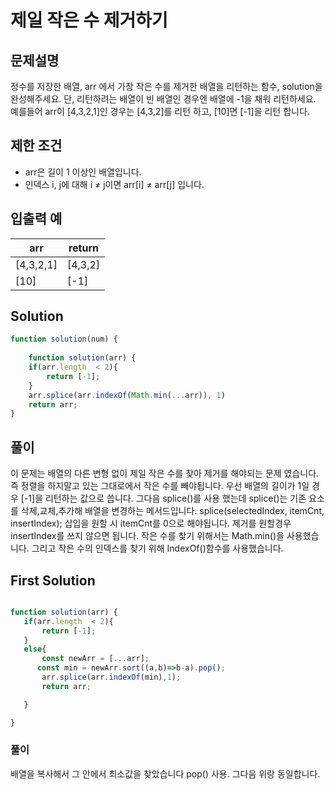 # 제일 작은 수 제거하기

## 문제설명

정수를 저장한 배열, arr 에서 가장 작은 수를 제거한 배열을 리턴하는 함수, solution을 완성해주세요. 단, 리턴하려는 배열이 빈 배열인 경우엔 배열에 -1을 채워 리턴하세요. 예를들어 arr이 [4,3,2,1]인 경우는 [4,3,2]를 리턴 하고, [10]면 [-1]을 리턴 합니다.

## 제한 조건 

- arr은 길이 1 이상인 배열입니다.
- 인덱스 i, j에 대해 i ≠ j이면 arr[i] ≠ arr[j] 입니다.

## 입출력 예

|arr|return|
|------|---|
|[4,3,2,1]| [4,3,2] |
|[10]| [-1] |

## Solution

```js
function solution(num) {
    
    function solution(arr) {
    if(arr.length  < 2){
        return [-1];
    }
    arr.splice(arr.indexOf(Math.min(...arr)), 1)
    return arr;
} 
```

## 풀이
이 문제는 배열의 다른 변형 없이 제일 작은 수를 찾아 제거를 해야되는 문제 였습니다. 
즉 정렬을 하지말고 있는 그대로에서 작은 수를 빼야됩니다. 
우선 배열의 길이가 1일 경우 [-1]을 리턴하는 값으로 씁니다. 
그다음 splice()를 사용 했는데 splice()는 기존 요소를 삭제,교체,추가해 배열을 변경하는 메서드입니다.
splice(selectedIndex, itemCnt, insertIndex);
삽입을 원할 시 itemCnt를 0으로 해야됩니다. 
제거를 원할경우 insertIndex를 쓰지 않으면 됩니다.
작은 수를 찾기 위해서는 Math.min()을 사용했습니다. 그리고 작은 수의 인덱스를 찾기 위해 IndexOf()함수를 사용했습니다.

 

 ## First Solution

 ```js

function solution(arr) {
    if(arr.length  < 2){
        return [-1];
    }
    else{
        const newArr = [...arr];
       const min = newArr.sort((a,b)=>b-a).pop();
        arr.splice(arr.indexOf(min),1);
        return arr; 

    }

}

 ```

 ### 풀이
배열을 복사해서 그 안에서 최소값을 찾았습니다 pop() 사용. 
그다음 위랑 동일합니다. 